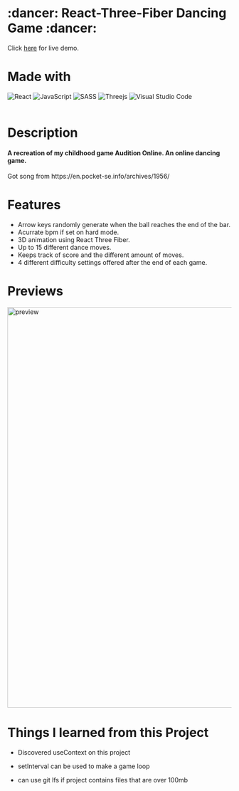 <h1>:dancer: React-Three-Fiber Dancing Game :dancer:</h1>

Click [here](https://kkapkane.github.io/R3F-Game/) for live demo.

# Made with

![React](https://img.shields.io/badge/react-%2320232a.svg?style=for-the-badge&logo=react&logoColor=%2361DAFB)
![JavaScript](https://img.shields.io/badge/javascript-%23323330.svg?style=for-the-badge&logo=javascript&logoColor=%23F7DF1E)
![SASS](https://img.shields.io/badge/SASS-hotpink.svg?style=for-the-badge&logo=SASS&logoColor=white)
![Threejs](https://img.shields.io/badge/threejs-black?style=for-the-badge&logo=three.js&logoColor=white)
![Visual Studio Code](https://img.shields.io/badge/Visual%20Studio%20Code-0078d7.svg?style=for-the-badge&logo=visual-studio-code&logoColor=white)
<br>
<br>


# Description

<h4> A recreation of my childhood game Audition Online. An online dancing game. </h4>

<p>Got song from https://en.pocket-se.info/archives/1956/ </p>

# Features
- Arrow keys randomly generate when the ball reaches the end of the bar.
- Acurrate bpm if set on hard mode.
- 3D animation using React Three Fiber.
- Up to 15 different dance moves.
- Keeps track of score and the different amount of moves.
- 4 different difficulty settings offered after the end of each game.


# Previews




<img src="https://s3.gifyu.com/images/audition5ebd69d440cfe419.png" alt="preview" width="900">



# Things I learned from this Project

* Discovered useContext on this project

* setInterval can be used to make a game loop


* can use git lfs if project contains files that are over 100mb
